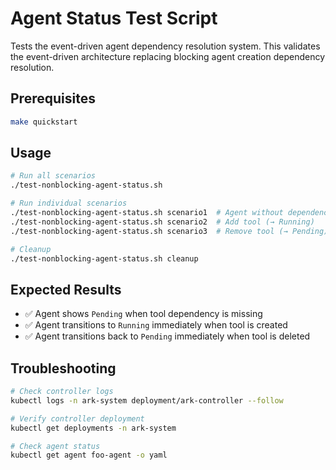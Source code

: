 # Agent Status Test Script

Tests the event-driven agent dependency resolution system.
This validates the event-driven architecture replacing blocking agent creation dependency resolution.

## Prerequisites

```bash
make quickstart
```

## Usage

```bash
# Run all scenarios
./test-nonblocking-agent-status.sh

# Run individual scenarios
./test-nonblocking-agent-status.sh scenario1  # Agent without dependencies (Pending)
./test-nonblocking-agent-status.sh scenario2  # Add tool (→ Running)
./test-nonblocking-agent-status.sh scenario3  # Remove tool (→ Pending)

# Cleanup
./test-nonblocking-agent-status.sh cleanup
```

## Expected Results

- ✅ Agent shows `Pending` when tool dependency is missing
- ✅ Agent transitions to `Running` immediately when tool is created
- ✅ Agent transitions back to `Pending` immediately when tool is deleted

## Troubleshooting

```bash
# Check controller logs
kubectl logs -n ark-system deployment/ark-controller --follow

# Verify controller deployment
kubectl get deployments -n ark-system

# Check agent status
kubectl get agent foo-agent -o yaml
```

